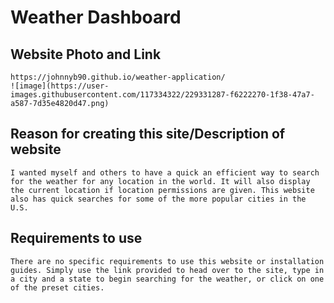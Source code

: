 # Weather Dashboard

## Website Photo and Link
```
https://johnnyb90.github.io/weather-application/
![image](https://user-images.githubusercontent.com/117334322/229331287-f6222270-1f38-47a7-a587-7d35e4820d47.png)

```

## Reason for creating this site/Description of website

```
I wanted myself and others to have a quick an efficient way to search for the weather for any location in the world. It will also display the current location if location permissions are given. This website also has quick searches for some of the more popular cities in the U.S.
```


## Requirements to use

```
There are no specific requirements to use this website or installation guides. Simply use the link provided to head over to the site, type in a city and a state to begin searching for the weather, or click on one of the preset cities.
```
